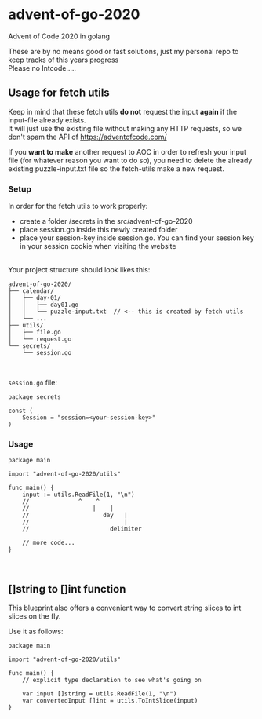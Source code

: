 # advent-of-go-2020
Advent of Code 2020 in golang  

These are by no means good or fast solutions, just my personal repo to keep tracks of this years progress  
Please no Intcode.....

## Usage for fetch utils
Keep in mind that these fetch utils **do not** request the input **again** if the input-file already exists.  
It will just use the existing file without making any HTTP requests, so we don't spam the API of https://adventofcode.com/


If you **want to make** another request to AOC in order to refresh your input file (for whatever reason you want to do so), you need to delete the already existing puzzle-input.txt file so the fetch-utils make a new request.


### Setup
In order for the fetch utils to work properly:
- create a folder /secrets in the src/advent-of-go-2020
- place session.go inside this newly created folder
- place your session-key inside session.go. You can find your session key in your session cookie when visiting the website

<br />
Your project structure should look likes this:  

```
advent-of-go-2020/
├── calendar/
│   ├── day-01/
│   │   ├── day01.go
│   │   └── puzzle-input.txt  // <-- this is created by fetch utils
│   └── ...
├── utils/
│   ├── file.go
│   └── request.go
└── secrets/
    └── session.go
```
<br />

`session.go` file:
```golang
package secrets

const (
	Session = "session=<your-session-key>"
)
```


### Usage

```golang
package main

import "advent-of-go-2020/utils"

func main() {
	input := utils.ReadFile(1, "\n")
	//		        ^    ^
	//	       	        |    |
	//                     day   |
	//                           |
	//                       delimiter
	
	// more code...
}
```
<br />

## []string to []int function
This blueprint also offers a convenient way to convert string slices to int slices on the fly.

Use it as follows:
```golang
package main

import "advent-of-go-2020/utils"

func main() {
	// explicit type declaration to see what's going on
	
	var input []string = utils.ReadFile(1, "\n")
	var convertedInput []int = utils.ToIntSlice(input)
}
```
